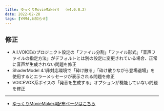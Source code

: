 ```yaml
---
title: ゆっくりMovieMaker4  （v4.0.0.2）
date: 2022-02-28
tags: [YMM4,お知らせ]
---
```

## 修正
- A.I.VOICEのプロジェクト設定の「ファイル分割」「ファイル形式」「音声ファイルの指定方法」がデフォルトとは別の設定に変更されている場合、正常に音声が生成されない問題を修正
- ShaderModel 4.1非対応環境で「砕け散る」「砕け散りながら登場退場」を使用するとエラーメッセージが表示される問題を修正
- VOICEVOX系ボイスの「発音を生成する」オプションが機能していない問題を修正

---

- [ゆっくりMovieMaker4配布ページはこちら](../index.md)